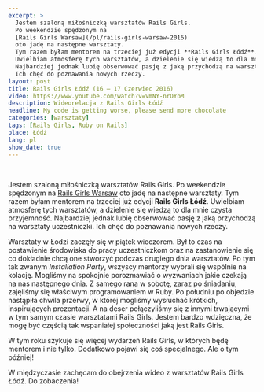 ```yaml
---
excerpt: >
  Jestem szaloną miłośniczką warsztatów Rails Girls.
  Po weekendzie spędzonym na
  [Rails Girls Warsaw](/pl/rails-girls-warsaw-2016)
  oto jadę na następne warsztaty.
  Tym razem byłam mentorem na trzeciej już edycji **Rails Girls Łódź**.
  Uwielbiam atmosferę tych warsztatów, a dzielenie się wiedzą to dla mnie czysta przyjemność.
  Najbardziej jednak lubię obserwować pasję z jaką przychodzą na warsztaty uczestniczki.
  Ich chęć do poznawania nowych rzeczy.
layout: post
title: Rails Girls Łódź (16 – 17 Czerwiec 2016)
video: https://www.youtube.com/watch?v=VmNY-nrOYbM
description: Wideorelacja z Rails Girls Łódź
headline: My code is getting worse, please send more chocolate
categories: [warsztaty]
tags: [Rails Girls, Ruby on Rails]
place: Łódź
lang: pl
show_date: true
---
```


<br>

Jestem szaloną miłośniczką warsztatów Rails Girls. Po weekendzie spędzonym na <a href="{{ site.baseurl }}/rails-girls-warsaw-2016" title="Rails Girls Warsaw - wideorelacja">Rails Girls Warsaw</a> oto jadę na następne warsztaty. Tym razem byłam mentorem na trzeciej już edycji **Rails Girls Łódź**. Uwielbiam atmosferę tych warsztatów, a dzielenie się wiedzą to dla mnie czysta przyjemność. Najbardziej jednak lubię obserwować pasję z jaką przychodzą na warsztaty uczestniczki. Ich chęć do poznawania nowych rzeczy.

Warsztaty w Łodzi zaczęły się w piątek wieczorem. Był to czas na postawienie środowiska do pracy uczestniczkom oraz na zastanowienie się co dokładnie chcą one stworzyć podczas drugiego dnia warsztatów. Po tym tak zwanym _Installation Party_, wszyscy mentorzy wybrali się wspólnie na kolację. Mogliśmy na spokojnie porozmawiać o wyzwaniach jakie czekają na nas następnego dnia. Z samego rana w sobotę, zaraz po śniadaniu, zajęliśmy się właściwym programowaniem w Ruby. Po południu po objedzie nastąpiła chwila przerwy, w której mogliśmy wysłuchać krótkich, inspirujących prezentacji. A na deser połączyliśmy się z innymi trwającymi w tym samym czasie warsztatami Rails Girls. Jestem bardzo wdzięczna, że mogę być częścią tak wspaniałej społeczności jaką jest Rails Girls.

W tym roku szykuje się więcej wydarzeń Rails Girls, w których będę mentorem i nie tylko. Dodatkowo pojawi się coś specjalnego. Ale o tym później!

W międzyczasie zachęcam do obejrzenia wideo z warsztatów Rails Girls Łódź. Do zobaczenia!
